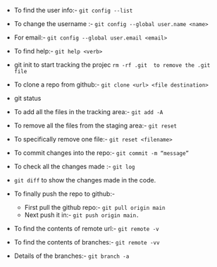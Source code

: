 - To find the user info:-  `git config --list`
- To change the username :-  `git config --global user.name <name>`
- For email:- `git config --global user.email <email>`


- To find help:-  `git help <verb>`

 - git init to start tracking the projec `rm -rf .git  to remove the .git file`

- To clone a repo from github:- `git clone <url> <file destination>`

- git status

- To add all the files in the tracking area:- `git add -A`
- To remove all the files from the staging area:- `git reset`
- To specifically remove one file:-  `git reset <filename>`

- To commit changes into the repo:- `git commit -m “message”`
- To check all the changes made :- `git log`

- `git diff` to show the changes made in the code.


- To finally push the repo to github:-
	- First pull the github repo:- `git pull origin main`
	- Next push it in:- `git push origin main.`

- To find the contents of remote url:-	`git remote -v`
- To find the contents of branches:- `git remote -vv`
 - Details of the branches:- `git branch -a`
